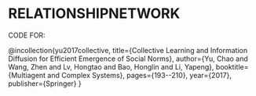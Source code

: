 # RELATIONSHIPNETWORK
CODE FOR:

@incollection{yu2017collective,
  title={Collective Learning and Information Diffusion for Efficient Emergence of Social Norms},
  author={Yu, Chao and Wang, Zhen and Lv, Hongtao and Bao, Honglin and Li, Yapeng},
  booktitle={Multiagent and Complex Systems},
  pages={193--210},
  year={2017},
  publisher={Springer}
}
